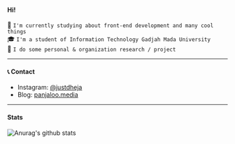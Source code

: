 #### Hi! 

👀 `I'm currently studying about front-end development and many cool things`  
🎓 `I'm a student of Information Technology Gadjah Mada University`  
🔬 `I do some personal & organization research / project`

___

#### 📞 Contact

* Instagram: [@justdheja](https://instagram.com/justdheja)
* Blog: [panjaloo.media](https://panjaloo.media)

___

#### Stats

![Anurag's github stats](https://github-readme-stats.vercel.app/api?username=justdheja&show_icons=true&theme=dracula)
